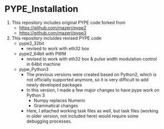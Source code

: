 # PYPE_Installation
1. This repository includes original PYPE code forked from 
    - https://github.com/mazerj/pype2  
    - https://github.com/mazerj/pype3
2. This repository incluldes revised PYPE code
    - pype2_32bit
        - revised to work with eth32 box
    - pype2_64bit with PWM
        - revised to work with eth32 box & pulse width modulation control in 64bit machine
    - pype_Python3
        - The previous versions were created based on Python2, which is not officially supported anymore, so it is very difficult to add newly developed packages
        - In this version, I made a few major changes to have pype work on Python 3
            - Numpy replaces Numeric
            - Grammatical changes
        - Here, I attached working task files as well, but task files (working in older version, not included here) would require some debugging processes. 
